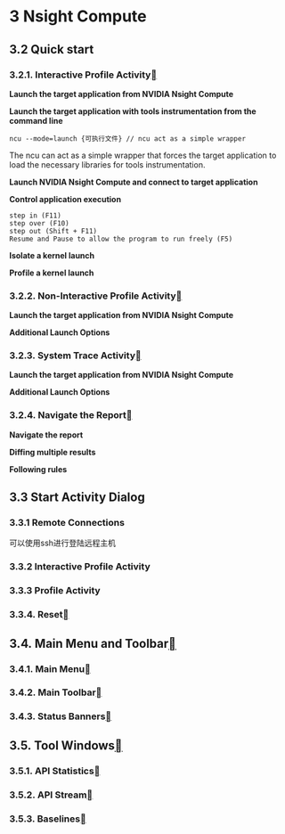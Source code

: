 # 3 Nsight Compute

## 3.2 Quick start

### 3.2.1. Interactive Profile Activity[](https://docs.nvidia.com/nsight-compute/NsightCompute/index.html#interactive-profile-activity "Permalink to this headline")

**Launch the target application from NVIDIA Nsight Compute**

**Launch the target application with tools instrumentation from the command line**

```linux
ncu --mode=launch {可执行文件} // ncu act as a simple wrapper
```

The ncu can act as a simple wrapper that forces the target application to load the necessary libraries for tools instrumentation.

**Launch NVIDIA Nsight Compute and connect to target application**

**Control application execution**

```
step in (F11)
step over (F10)
step out (Shift + F11)
Resume and Pause to allow the program to run freely (F5)
```

**Isolate a kernel launch**

**Profile a kernel launch**

### 3.2.2. Non-Interactive Profile Activity[](https://docs.nvidia.com/nsight-compute/NsightCompute/index.html#non-interactive-profile-activity "Permalink to this headline")

**Launch the target application from NVIDIA Nsight Compute**

**Additional Launch Options**

### 3.2.3. System Trace Activity[](https://docs.nvidia.com/nsight-compute/NsightCompute/index.html#system-trace-activity "Permalink to this headline")

**Launch the target application from NVIDIA Nsight Compute**

**Additional Launch Options**

### 3.2.4. Navigate the Report[](https://docs.nvidia.com/nsight-compute/NsightCompute/index.html#navigate-the-report "Permalink to this headline")

**Navigate the report**

**Diffing multiple results**

**Following rules**

## 3.3 Start Activity Dialog

### 3.3.1 Remote Connections

可以使用ssh进行登陆远程主机

### 3.3.2 Interactive Profile Activity

### 3.3.3 Profile Activity

### 3.3.4. Reset[](https://docs.nvidia.com/nsight-compute/NsightCompute/index.html#reset "Permalink to this headline")

## 3.4. Main Menu and Toolbar[](https://docs.nvidia.com/nsight-compute/NsightCompute/index.html#main-menu-and-toolbar "Permalink to this headline")

### 3.4.1. Main Menu[](https://docs.nvidia.com/nsight-compute/NsightCompute/index.html#id2 "Permalink to this headline")

### 3.4.2. Main Toolbar[](https://docs.nvidia.com/nsight-compute/NsightCompute/index.html#main-toolbar "Permalink to this headline")

### 3.4.3. Status Banners[](https://docs.nvidia.com/nsight-compute/NsightCompute/index.html#status-banners "Permalink to this headline")

## 3.5. Tool Windows[](https://docs.nvidia.com/nsight-compute/NsightCompute/index.html#tool-windows "Permalink to this headline")

### 3.5.1. API Statistics[](https://docs.nvidia.com/nsight-compute/NsightCompute/index.html#api-statistics "Permalink to this headline")

### 3.5.2. API Stream[](https://docs.nvidia.com/nsight-compute/NsightCompute/index.html#api-stream "Permalink to this headline")

### 3.5.3. Baselines[](https://docs.nvidia.com/nsight-compute/NsightCompute/index.html#baselines "Permalink to this headline")

